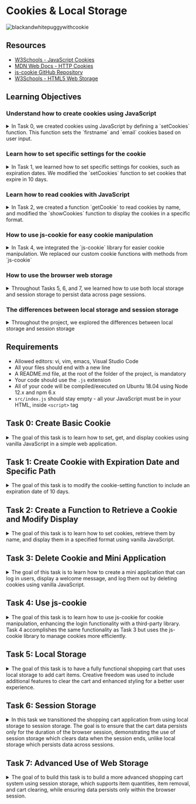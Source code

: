 # Cookies & Local Storage

![blackandwhitepuggywithcookie](https://github.com/user-attachments/assets/2c25b83b-4b19-45d3-b4a9-d68fade79673)


## Resources
- [W3Schools - JavaScript Cookies](https://www.w3schools.com/js/js_cookies.asp)
- [MDN Web Docs - HTTP Cookies](https://developer.mozilla.org/en-US/docs/Web/HTTP/Cookies)
- [js-cookie GitHub Repository](https://github.com/js-cookie/js-cookie)
- [W3Schools - HTML5 Web Storage](https://www.w3schools.com/html/html5_webstorage.asp)

## Learning Objectives

### Understand how to create cookies using JavaScript
<details>
<summary>In Task 0, we created cookies using JavaScript by defining a `setCookies` function. This function sets the `firstname` and `email` cookies based on user input. </summary>

```javascript
function setCookies() {
    const firstname = document.getElementById('firstname').value;
    const email = document.getElementById('email').value;
    document.cookie = `firstname=${firstname};path=/`;
    document.cookie = `email=${email};path=/`;
}
```
</details>

### Learn how to set specific settings for the cookie

<details>
<summary>In Task 1, we learned how to set specific settings for cookies, such as expiration dates. We modified the `setCookies` function to set cookies that expire in 10 days. </summary>

```javascript
function setCookies() {
    const firstname = document.getElementById('firstname').value;
    const email = document.getElementById('email').value;
    
    const expirationDate = new Date();
    expirationDate.setTime(expirationDate.getTime() + (10 * 24 * 60 * 60 * 1000)); // 10 days in milliseconds
    const expires = "expires=" + expirationDate.toUTCString();
    
    document.cookie = `firstname=${firstname};${expires};path=/`;
    document.cookie = `email=${email};${expires};path=/`;
}
```
</details>

### Learn how to read cookies with JavaScript

<details>
<summary>In Task 2, we created a function `getCookie` to read cookies by name, and modified the `showCookies` function to display the cookies in a specific format.</summary>

```javascript
function getCookie(name) {
    const cookies = document.cookie.split('; ').reduce((acc, cookie) => {
        const [key, value] = cookie.split('=');
        acc[key] = value;
        return acc;
    }, {});
    return cookies[name] || '';
}

function showCookies() {
    const email = getCookie('email');
    const firstname = getCookie('firstname');
    const p = document.createElement('p');
    p.innerHTML = `Email: ${email} - Firstname: ${firstname}`;
    document.body.appendChild(p);
}
```
</details>

### How to use js-cookie for easy cookie manipulation

<details>
<summary>In Task 4, we integrated the `js-cookie` library for easier cookie manipulation. We replaced our custom cookie functions with methods from `js-cookie`</summary>

```html
<script src="https://cdn.jsdelivr.net/npm/js-cookie@3.0.5/dist/js.cookie.min.js"></script>
<script>
    function setCookiesAndShowWelcomeMessage() {
        const firstname = document.getElementById('firstname').value;
        const email = document.getElementById('email').value;
        Cookies.set('firstname', firstname, { expires: 10, path: '/' });
        Cookies.set('email', email, { expires: 10, path: '/' });
        showWelcomeMessageOrForm();
    }

    function deleteCookiesAndShowForm() {
        Cookies.remove('firstname', { path: '/' });
        Cookies.remove('email', { path: '/' });
        showForm();
    }
</script>
```
</details>


### How to use the browser web storage

<details>
<summary>Throughout Tasks 5, 6, and 7, we learned how to use both local storage and session storage to persist data across page sessions.</summary>

- **Local Storage**: In Task 5, we used local storage to build a shopping cart that persists data across browser sessions:

    ```javascript
    function addItemToCart(item) {
        localStorage.setItem(item, true);
        displayCart();
    }
    ```

- **Session Storage**: In Tasks 6 and 7, we transitioned to session storage, which only persists data for the duration of the page session:

    ```javascript
    function addItemToCart(item) {
        sessionStorage.setItem(item, true);
        displayCart();
    }
    ```

</details>

### The differences between local storage and session storage
<details>
<summary>Throughout the project, we explored the differences between local storage and session storage</summary>

- **Local Storage**:
  - Data persists even after the browser is closed and reopened.
  - Suitable for storing data that needs to be available across multiple sessions.
  - Example from Task 5:

    ```javascript
    function addItemToCart(item) {
        localStorage.setItem(item, true);
        displayCart();
    }
    ```

- **Session Storage**:
  - Data persists only for the duration of the page session.
  - Data is cleared when the tab or window is closed.
  - Suitable for storing data that only needs to be available for the current session.
  - Example from Task 6 and Task 7:

    ```javascript
    function addItemToCart(item) {
        sessionStorage.setItem(item, true);
        displayCart();
    }
    ```
    </details>


## Requirements
- Allowed editors: vi, vim, emacs, Visual Studio Code
- All your files should end with a new line
- A README.md file, at the root of the folder of the project, is mandatory
- Your code should use the `.js` extension
- All of your code will be compiled/executed on Ubuntu 18.04 using Node 12.x and npm 6.x
- `src/index.js` should stay empty - all your JavaScript must be in your HTML, inside `<script>` tag

## Task 0: Create Basic Cookie
<details>
<summary>
The goal of this task is to learn how to set, get, and display cookies using vanilla JavaScript in a simple web application.</summary>

### Task Details
 
   - **Install your development environment:**
     - Install `webpack-dev-server` by running `npm install webpack-dev-server --save-dev` (if you have some errors of missing dependencies, install these packages: `npm i -D webpack` and `npm i -D webpack-cli`)
     - Create an empty file `src/index.js`
     - Run your server with `node_modules/.bin/webpack-dev-server`
   - **In a file `0-index.html`, create a basic HTML template:**
     - Add two text inputs, with the id `firstname` and `email`
     - Add one button with the text “Log me in” that will call the function `setCookies`
     - Add one button with the text “Show the cookies” that will call the function `showCookies`
   - **Create a function `setCookies`:**
     - It should set the cookie `firstname` with the value in the firstname input
     - It should set the cookie `email` with the value in the email input
   - **Create a function `showCookies`:**
     - It should create a DOM element `p`
     - It should set the inner HTML with `Cookies:` and the value of the cookie
     - It should append the paragraph at the bottom of the page

### Installation

1. **Set up your development environment**:
    - Ensure you have Node.js installed. 
    - Install `webpack-dev-server` by running:
      ```bash
      npm install webpack-dev-server --save-dev
      ```
    - If you encounter any errors of missing dependencies, run:
      ```bash
      npm i -D webpack
      npm i -D webpack-cli
      ```
    - Create an empty file `src/index.js`:
     
    - Create a `webpack.config.js` file in the root directory with the following content:
      ```javascript
      const path = require('path');

      module.exports = {
        entry: './src/index.js',
        output: {
          filename: 'main.js',
          path: path.resolve(__dirname, 'dist'),
        },
        mode: 'development',
        devServer: {
          static: {
            directory: __dirname,  // Serve from the root directory
          },
          port: 8080,
        },
      };
      ```

2. **Run your server**:
    - Start the webpack-dev-server:
      ```bash
      npm start
      ```

### Implementation

### `0-index.html`:
   In the root directory:

   ```html
   <!DOCTYPE html>
   <html lang="en">
   <head>
       <meta charset="UTF-8">
       <meta name="viewport" content="width=device-width, initial-scale=1.0">
       <title>0-index.html</title>
       <style>
           body {
               margin: 20px;
               font-family: "Times New Roman", Times, serif;
               font-weight: bold;
           }
           h1, h2 {
               margin-bottom: 10px;
           }
           input {
               margin-right: 10px;
               padding: 5px;
               border: 1px solid gray;
           }
           button {
               padding: 5px 10px;
               background-color: white;
               border: 1px solid gray;
               border-radius: 5px;
               color: black;
               cursor: pointer;
               font-weight: bold;
               box-shadow: 2px 2px 5px rgba(0, 0, 0, 0.1);
           }
           button:hover {
               background-color: #f0f0f0;
           }
       </style>
   </head>
   <body>
       <h1>Login to the website</h1>
       <input type="text" id="firstname" placeholder="Firstname">
       <input type="email" id="email" placeholder="Email">
       <button onclick="setCookies()">Log me in</button>
       
       <h2>Cookies</h2>
       <button onclick="showCookies()">Show the cookies</button>

       <script>
           function setCookies() {
               const firstname = document.getElementById('firstname').value;
               const email = document.getElementById('email').value;
               document.cookie = `firstname=${firstname};path=/`;
               document.cookie = `email=${email};path=/`;
           }

           function showCookies() {
               const cookies = document.cookie.split('; ').reduce((acc, cookie) => {
                   const [name, value] = cookie.split('=');
                   acc[name] = value;
                   return acc;
               }, {});

               const p = document.createElement('p');
               p.innerHTML = `Cookies: ${JSON.stringify(cookies)}`;
               document.body.appendChild(p);
           }
       </script>
   </body>
   </html>
   ```

### Explanation

#### Installation Explanation

1. **Node.js and npm**: These are essential tools for JavaScript development, providing a runtime environment and package management.
2. **webpack-dev-server**: This is a development server that provides live reloading for your web application, making development faster and easier.
3. **`src/index.js`**: This is the entry point for webpack, but it remains empty for this project as all JavaScript is included directly in the HTML file.
4. **`webpack.config.js`**: This configuration file tells webpack how to bundle your application and where to serve the content from. The `devServer` section specifies that content should be served from the root directory and sets the port to 8080.

#### HTML and JavaScript Explanation

- **HTML Structure**: The HTML file creates a simple form with input fields for `firstname` and `email`, and buttons to set and display cookies.
- **CSS Styling**: Basic styling is applied to ensure the page looks like the provided example
- **JavaScript Functions**:
  - `setCookies()`: This function reads the values from the input fields and sets them as cookies.
  - `showCookies()`: This function reads the cookies, formats them as a JSON string, and displays them in a new paragraph element.

### Usage

1. **Start the development server**:
   ```bash
   npm start
   ```

2. **Open the browser**:
   Navigate to `http://localhost:8080/0-index.html`.

3. **Test the functionality**:
   - Enter values into the `Firstname` and `Email` input fields.
   - Click the “Log me in” button to set the cookies.
   - Click the “Show the cookies” button to display the cookies on the page.

![Screenshot 2024-07-12 171613](https://github.com/user-attachments/assets/0be00050-dbf2-492b-b435-b281db091f57)


</details>

## Task 1: Create Cookie with Expiration Date and Specific Path

<details>
<summary>The goal of this task is to modify the cookie-setting function to include an expiration date of 10 days.</summary>

### Task Details
   - **Reuse the code from the previous task**
   - **Modify the way you are setting cookies to expire in 10 days**
   - **Requirements**:
     - Access your code with `http://localhost:8080/1-index.html`
     - Use vanilla JavaScript to complete the task

### Implementation

 ### `1-index.html`:

   In the root directory:
```
   <!DOCTYPE html>
   <html lang="en">
   <head>
       <meta charset="UTF-8">
       <meta name="viewport" content="width=device-width, initial-scale=1.0">
       <title>1-index.html</title>
       <style>
           body {
               margin: 20px;
               font-family: "Times New Roman", Times, serif;
               font-weight: bold;
           }
           h1, h2 {
               margin-bottom: 10px;
           }
           input {
               margin-right: 10px;
               padding: 5px;
               border: 1px solid gray;
           }
           button {
               padding: 5px 10px;
               background-color: white;
               border: 1px solid gray;
               border-radius: 5px;
               color: black;
               cursor: pointer;
               font-weight: bold;
               box-shadow: 2px 2px 5px rgba(0, 0, 0, 0.1);
           }
           button:hover {
               background-color: #f0f0f0;
           }
       </style>
   </head>
   <body>
       <h1>Login to the website</h1>
       <input type="text" id="firstname" placeholder="Firstname">
       <input type="email" id="email" placeholder="Email">
       <button onclick="setCookies()">Log me in</button>
       
       <h2>Cookies</h2>
       <button onclick="showCookies()">Show the cookies</button>

       <script>
           function setCookies() {
               const firstname = document.getElementById('firstname').value;
               const email = document.getElementById('email').value;
               
               const expirationDate = new Date();
               expirationDate.setTime(expirationDate.getTime() + (10 * 24 * 60 * 60 * 1000)); // 10 days in milliseconds
               const expires = "expires=" + expirationDate.toUTCString();
               
               document.cookie = `firstname=${firstname};${expires};path=/`;
               document.cookie = `email=${email};${expires};path=/`;
           }
           function showCookies() {
               const cookies = document.cookie.split('; ').reduce((acc, cookie) => {
                   const [name, value] = cookie.split('=');
                   acc[name] = value;
                   return acc;
               }, {});

               const p = document.createElement('p');
               p.innerHTML = `Cookies: ${JSON.stringify(cookies)}`;
               document.body.appendChild(p);
           }
       </script>
   </body>
   </html>
```

### Explanation

- **Expiration Date**: We added code to set the cookies to expire in 10 days.
  - `const expirationDate = new Date();`: Creates a new Date object representing the current date and time.
  - `expirationDate.setTime(expirationDate.getTime() + (10 * 24 * 60 * 60 * 1000));`: Adds 10 days (in milliseconds) to the current time.
  - `const expires = "expires=" + expirationDate.toUTCString();`: Converts the date to a UTC string suitable for setting in a cookie.

### Viewing and Testing Cookies

To verify the expiration date of the cookies, you can check the cookies using your browser's developer tools.

1. **Open your browser's developer tools**:
   - Right-click on the page and select "Inspect" or press `F12`.
   - Navigate to the "Application" tab.
   - Under "Storage", click on "Cookies".
   - Select the URL of your current site.

You should see a list of cookies set by your site, including their names, values, and expiration dates.

### Usage

1. **Start the development server:**
   ```bash
   npm start
   ```
2. **Open your browser** to `http://localhost:8080/1-index.html` and test the functionality:
   - Enter values into the `Firstname` and `Email` input fields.
   - Click the “Log me in” button to set the cookies.
   - Click the “Show the cookies” button to display the cookies on the page.
   - Check the expiration date of the cookies in the browser's developer tools.

![Screenshot 2024-07-12 180149](https://github.com/user-attachments/assets/71ea9638-cb79-4ec9-985c-99396efd37c5)

The screenshot from `http://localhost:8080/1-index.html` shows that the expiration date for the cookies is `2024-07-22T22:57:11.000Z`, which is 10 days from the date when the cookies were generated.

</details>


## Task 2: Create a Function to Retrieve a Cookie and Modify Display

<details>
<summary>The goal of this task is to learn how to set cookies, retrieve them by name, and display them in a specified format using vanilla JavaScript.</summary>

### Task Details
Create a function to retrieve a cookie and modify display
   - **Reuse the code from the previous task**
   - **Create a function `getCookie`:**
     - It accepts `name` as an argument
     - It should return the value of the cookie with the name passed in the argument
     - If the cookie does not exist, it should return an empty string
   - **Modify the function `showCookies`:**
     - It should display the paragraph `Email: EMAIL - Firstname: FIRSTNAME`
   - **Requirements**:
     - Access your code with `http://localhost:8080/2-index.html`
     - Use vanilla JavaScript to complete the task

### Implementation

 ### `2-index.html`:

   ```html
   <!DOCTYPE html>
   <html lang="en">
   <head>
       <meta charset="UTF-8">
       <meta name="viewport" content="width=device-width, initial-scale=1.0">
       <title>2-index.html</title>
       <style>
           body {
               margin: 20px;
               font-family: "Times New Roman", Times, serif;
               font-weight: bold;
           }
           h1, h2 {
               margin-bottom: 10px;
           }
           input {
               margin-right: 10px;
               padding: 5px;
               border: 1px solid gray;
           }
           button {
               padding: 5px 10px;
               background-color: white;
               border: 1px solid gray;
               border-radius: 5px;
               color: black;
               cursor: pointer;
               font-weight: bold;
               box-shadow: 2px 2px 5px rgba(0, 0, 0, 0.1);
           }
           button:hover {
               background-color: #f0f0f0;
           }
       </style>
   </head>
   <body>
       <h1>Login to the website</h1>
       <input type="text" id="firstname" placeholder="Firstname">
       <input type="email" id="email" placeholder="Email">
       <button onclick="setCookies()">Log me in</button>
       
       <h2>Cookies</h2>
       <button onclick="showCookies()">Show the cookies</button>

       <script>
           function setCookies() {
               const firstname = document.getElementById('firstname').value;
               const email = document.getElementById('email').value;
               
               const expirationDate = new Date();
               expirationDate.setTime(expirationDate.getTime() + (10 * 24 * 60 * 60 * 1000)); // 10 days in milliseconds
               const expires = "expires=" + expirationDate.toUTCString();
               
               document.cookie = `firstname=${firstname};${expires};path=/`;
               document.cookie = `email=${email};${expires};path=/`;
           }

           function getCookie(name) {
               const cookies = document.cookie.split('; ');
               for (let cookie of cookies) {
                   const [cookieName, cookieValue] = cookie.split('=');
                   if (cookieName === name) {
                       return cookieValue;
                   }
               }
               return '';
           }

           function showCookies() {
               const firstname = getCookie('firstname');
               const email = getCookie('email');

               const p = document.createElement('p');
               p.innerHTML = `Email: ${email} - Firstname: ${firstname}`;
               document.body.appendChild(p);
           }
       </script>
   </body>
   </html>
   ```

### Explanation

- **`getCookie(name)`**: This function accepts a cookie name as an argument and returns the value of the cookie with the specified name. If the cookie does not exist, it returns an empty string.
  - `const cookies = document.cookie.split('; ');`: Splits the document cookies into an array.
  - `for (let cookie of cookies)`: Loops through each cookie.
  - `const [cookieName, cookieValue] = cookie.split('=');`: Splits each cookie into its name and value.
  - `if (cookieName === name) { return cookieValue; }`: Checks if the cookie name matches the provided name and returns the value.
  - `return '';`: Returns an empty string if the cookie does not exist.
  
- **Modified `showCookies()`**:
  - Retrieves the `firstname` and `email` cookies using the `getCookie` function.
  - Displays the cookies in the format `Email: EMAIL - Firstname: FIRSTNAME`.

### Usage

1. **Start the development server:**
   ```bash
   npm start
   ```
2. **Open your browser** to `http://localhost:8080/2-index.html` and test the functionality:
   - Enter values into the `Firstname` and `Email` input fields.
   - Click the “Log me in” button to set the cookies.
   - Click the “Show the cookies” button to display the cookies on the page in the specified format.

- When no input is provided, clicking the 'Show the cookies' button results in `Email: - Firstname:`, which indicates that the `getCookie` function correctly returns an empty string when the cookie does not exist.
![Screenshot 2024-07-13 125447](https://github.com/user-attachments/assets/89489759-5a2a-4d7f-a475-414707db2ecd)

- When input is provided and the 'Log me in' button is pressed, followed by clicking the 'Show the cookies' button, the output displays `Email: puggilicious@pugs.com - Firstname: puggilicious`, confirming that the cookies are correctly set and retrieved.

![Screenshot 2024-07-13 123816](https://github.com/user-attachments/assets/70a5d166-d768-45f3-835f-d2a49426c8f4)




</details>

## Task 3: Delete Cookie and Mini Application

<details>
<summary>
The goal of this task is to learn how to create a mini application that can log in users, display a welcome message, and log them out by deleting cookies using vanilla JavaScript.</summary>

### Task Details
In a `3-index.html`:
   - **Reuse your code from the previous task**
   - Add a `div` in HTML that will contain the login form:
     - You can reuse the one you previously wrote
     - It has one `h2`
     - It has two text inputs
     - It has one button
   - Write a function named `showForm`:
     - It should remove the Welcome message if it exists
     - It should show the form
   - Write a function named `hideForm`:
     - It should hide the form
   - Write a function named `deleteCookiesAndShowForm`:
     - It should remove the two cookies
     - It should show the form by calling the `showForm` function
   - Write a function named `showWelcomeMessageOrForm`:
     - If the user is not logged in, the function `showForm` is called
     - If the user is logged in, replace the body of the page with an `h1`
     - It should display `Welcome FIRSTNAME (logout)`
     - `(logout)` should be a link
     - The link font should be displayed in normal weight, italic, and 10px to the right of the message
     - On click, call the function `deleteCookiesAndShowForm`, hide the welcome message, and show the form
   - **Requirements**:
     - Access your code with `http://localhost:8080/3-index.html`
     - Use vanilla JavaScript to complete the task
     - Build the Welcome message with JavaScript without using HTML
     - The login form should look like the provided image
     - When a user is logged in, the page should look like the provided image

### Implementation

### `3-index.html`:

```html
<!DOCTYPE html>
<html lang="en">
<head>
    <meta charset="UTF-8">
    <meta name="viewport" content="width=device-width, initial-scale=1.0">
    <title>3-index.html</title>
    <style>
        body {
            margin: 20px;
            font-family: "Times New Roman", Times, serif;
            font-weight: bold;
        }
        h1, h2 {
            margin-bottom: 10px;
        }
        input {
            margin-right: 10px;
            padding: 5px;
            border: 1px solid gray;
        }
        button {
            padding: 5px 10px;
            background-color: white;
            border: 1px solid gray;
            border-radius: 5px;
            color: black;
            cursor: pointer;
            font-weight: bold;
            box-shadow: 2px 2px 5px rgba(0, 0, 0, 0.1);
        }
        button:hover {
            background-color: #f0f0f0;
        }
        .logout {
            font-weight: normal;
            font-style: italic;
            margin-left: 10px;
            cursor: pointer;
        }
    </style>
</head>
<body onload="showWelcomeMessageOrForm()">
    <div id="login-form">
        <h2>Login to the website</h2>
        <input type="text" id="firstname" placeholder="Firstname">
        <input type="email" id="email" placeholder="Email">
        <button onclick="setCookies()">Log me in</button>
    </div>

    <script>
        function setCookies() {
            const firstname = document.getElementById('firstname').value;
            const email = document.getElementById('email').value;
            
            const expirationDate = new Date();
            expirationDate.setTime(expirationDate.getTime() + (10 * 24 * 60 * 60 * 1000)); // 10 days in milliseconds
            const expires = "expires=" + expirationDate.toUTCString();
            
            document.cookie = `firstname=${firstname};${expires};path=/`;
            document.cookie = `email=${email};${expires};path=/`;
            showWelcomeMessageOrForm();
        }

        function getCookie(name) {
            const cookies = document.cookie.split('; ');
            for (let cookie of cookies) {
                const [cookieName, cookieValue] = cookie.split('=');
                if (cookieName === name) {
                    return cookieValue;
                }
            }
            return '';
        }

        function showForm() {
            const welcomeMessage = document.getElementById('welcome-message');
            if (welcomeMessage) {
                welcomeMessage.remove();
            }
            document.getElementById('login-form').style.display = 'block';
        }

        function hideForm() {
            document.getElementById('login-form').style.display = 'none';
        }

        function deleteCookiesAndShowForm() {
            document.cookie = "firstname=; expires=Thu, 01 Jan 1970 00:00:00 UTC; path=/;";
            document.cookie = "email=; expires=Thu, 01 Jan 1970 00:00:00 UTC; path=/;";
            document.getElementById('firstname').value = '';
            document.getElementById('email').value = '';
            showForm();
        }

        function showWelcomeMessageOrForm() {
            const firstname = getCookie('firstname');
            const email = getCookie('email');

            if (!firstname || !email) {
                showForm();
            } else {
                hideForm();
                const welcomeMessage = document.createElement('h1');
                welcomeMessage.id = 'welcome-message';
                welcomeMessage.innerHTML = `Welcome: ${firstname} <span class="logout" onclick="deleteCookiesAndShowForm()">(logout)</span>`;
                document.body.appendChild(welcomeMessage);
            }
        }
    </script>
</body>
</html>
```

### Explanation

- **setCookies()**: This function sets the cookies for `firstname` and `email` with an expiration date of 10 days from the current date.
  - `const expirationDate = new Date();`: Creates a new Date object representing the current date and time.
  - `expirationDate.setTime(expirationDate.getTime() + (10 * 24 * 60 * 60 * 1000));`: Adds 10 days (in milliseconds) to the current time.
  - `const expires = "expires=" + expirationDate.toUTCString();`: Converts the date to a UTC string suitable for setting in a cookie.
  - ```javascript
    document.cookie = `firstname=${firstname};${expires};path=/`;
    ```
    Sets the `firstname` cookie with the expiration date.
  - ```javascript
    document.cookie = `email=${email};${expires};path=/`;
    ```
    Sets the `email` cookie with the expiration date.
  - `showWelcomeMessageOrForm();`: Calls the `showWelcomeMessageOrForm` function to update the UI.



- **getCookie(name)**: This function retrieves the value of the specified cookie. If the cookie does not exist, it returns an empty string.
  - `const cookies = document.cookie.split('; ');`: Splits the document cookies into an array.
  - `for (let cookie of cookies)`: Loops through each cookie.
  - `const [cookieName, cookieValue] = cookie.split('=');`: Splits each cookie into its name and value.
  - `if (cookieName === name) { return cookieValue; }`: Checks if the cookie name matches the provided name and returns the value.
  - `return '';`: Returns an empty string if the cookie does not exist.

- **showForm()**: This function shows the login form and removes the welcome message if it exists.
  - `const welcomeMessage = document.getElementById('welcome-message');`: Gets the welcome message element.
  - `if (welcomeMessage) { welcomeMessage.remove(); }`: Removes the welcome message if it exists.
  - `document.getElementById('login-form').style.display = 'block';`: Shows the login form.

- **hideForm()**: This function hides the login form.
  - `document.getElementById('login-form').style.display = 'none';`: Hides the login form.

- **deleteCookiesAndShowForm()**: This function deletes the `firstname` and `email` cookies, clears the input fields, and shows the login form.
  - `document.cookie = "firstname=; expires=Thu, 01 Jan 1970 00:00:00 UTC; path=/;";`: Deletes the `firstname` cookie.
  - `document.cookie = "email=; expires=Thu, 01 Jan 1970 00:00:00 UTC; path=/;";`: Deletes the `email` cookie.
  - (The specific date of "Thu, 01 Jan 1970 00:00:00 UTC" is used because it is the epoch time (the start of Unix time), which is the earliest possible date in most computer systems. Setting the cookie's expiration date to this time effectively deletes the cookie, as the expiration date is in the past.)
  - `document.getElementById('firstname').value = '';`: Clears the `firstname` input field.
  - `document.getElementById('email').value = '';`: Clears the `email` input field.
  - `showForm();`: Calls the `showForm` function to show the login form.

- **showWelcomeMessageOrForm()**: This function checks if the user is logged in by verifying if the `firstname` and `email` cookies exist. If the user is logged in, it hides the form and displays the welcome message. If the user is not logged in, it shows the form.
  - `const firstname = getCookie('firstname');`: Gets the `firstname` cookie.
  - `const email = getCookie('email');`: Gets the `email` cookie.
  - `if (!firstname || !email) { showForm(); } else { hideForm(); }`: Checks if the cookies exist. If they do not, it shows the form. If they do, it hides the form.
  - `const welcomeMessage = document.createElement('h1');`: Creates an `h1` element for the welcome message.
  - `welcomeMessage.id = 'welcome-message';`: Sets the id of the welcome message element.
  - `welcomeMessage.innerHTML = `Welcome: ${firstname} <span class="logout" onclick="deleteCookiesAndShowForm()">logout</span>`;`: Sets the inner HTML of the welcome message.
  - `document.body.appendChild(welcomeMessage);`: Appends the welcome message to the body.

### Usage

1. **Start the development server:**
   ```bash
   npm start
   ```
2. **Open your browser** to `http://localhost:8080/3-index.html` and test the functionality:
   - Enter values into the `Firstname` and `Email` input fields.
   - Click the “Log me in” button to set the cookies and display the welcome message.
   - Click the “logout” link to delete the cookies, clear the input fields(not explicitly asked for in the task but included for a polished user experience), and show the login form again.



https://github.com/user-attachments/assets/b8549258-fecf-4b1e-9efe-f7dd672c997c


This video effectively demonstrates the full cycle of logging in, setting cookies, displaying a welcome message, logging out, and verifying the deletion of cookies.

**Video Demonstration of Functionality and Usage**

1. **Initial Login:**
   - Enters `Pugster` in the `Firstname` input field.
   - Enters `Pugster@pugmail.com` in the `Email` input field.
   - Click the `Log me in` button.
   - The login form is replaced with the message: `Welcome: Pugster (logout)`.

2. **Inspecting Cookies:**
   - Open the browser's Developer Tools (Inspect Tools) to show the cookies set by the application.
   - The cookies `firstname` and `email` are displayed with the values `Pugster` and `Pugster@pugmail.com` respectively, confirming they were successfully set.

3. **Logout:**
   - Click the `logout` link.
   - The `firstname` and `email` cookies are deleted.
   - The login form is displayed again.

4. **Verification of Cookie Deletion:**
   - Close the Developer Tools, refresh the page, and open the Developer Tools again.
   - The absence of the `firstname` and `email` cookies confirms they were successfully deleted.

</details>


## Task 4: Use js-cookie

<details>
<summary>
The goal of this task is to learn how to use js-cookie for cookie manipulation, enhancing the login functionality with a third-party library. Task 4 accomplishes the same functionality as Task 3 but uses the js-cookie library to manage cookies more efficiently.</summary>


### Task Details
Reusing the code from the previous task:
   - Add js-cookie to your HTML page using the jsdelivr CDN.
   - Delete the `getCookie` function and use js-cookie's `get` function instead.
   - Use js-cookie's `remove` function within the `deleteCookiesAndShowForm` function.
   - Use js-cookie's `set` function within a new function `setCookiesAndShowWelcomeMessage` that sets cookies and calls `showWelcomeMessageOrForm`.
   - **Requirements**:
     - Access your code with `http://localhost:8080/4-index.html`
     - Build the Welcome message with JavaScript without using HTML
     - Use js-cookie for every cookie manipulation

### Implementation


### `4-index.html`

```html
<!DOCTYPE html>
<html lang="en">
<head>
    <meta charset="UTF-8">
    <meta name="viewport" content="width=device-width, initial-scale=1.0">
    <title>4-index.html</title>
    <style>
        body {
            margin: 20px;
            font-family: "Times New Roman", Times, serif;
            font-weight: bold;
        }
        h1, h2 {
            margin-bottom: 10px;
        }
        input {
            margin-right: 10px;
            padding: 5px;
            border: 1px solid gray;
        }
        button {
            padding: 5px 10px;
            background-color: white;
            border: 1px solid gray;
            border-radius: 5px;
            color: black;
            cursor: pointer;
            font-weight: bold;
            box-shadow: 2px 2px 5px rgba(0, 0, 0, 0.1);
        }
        button:hover {
            background-color: #f0f0f0;
        }
        .logout {
            font-weight: normal;
            font-style: italic;
            margin-left: 10px;
            cursor: pointer;
        }
    </style>
    <script src="https://cdn.jsdelivr.net/npm/js-cookie@3.0.5/dist/js.cookie.min.js"></script>
</head>
<body onload="showWelcomeMessageOrForm()">
    <div id="login-form">
        <h2>Login to the website</h2>
        <input type="text" id="firstname" placeholder="Firstname">
        <input type="email" id="email" placeholder="Email">
        <button onclick="setCookiesAndShowWelcomeMessage()">Log me in</button>
    </div>

    <script>
        function setCookiesAndShowWelcomeMessage() {
            const firstname = document.getElementById('firstname').value;
            const email = document.getElementById('email').value;
            
            Cookies.set('firstname', firstname, { expires: 10, path: '/' });
            Cookies.set('email', email, { expires: 10, path: '/' });
            
            showWelcomeMessageOrForm();
        }

        function showForm() {
            const welcomeMessage = document.getElementById('welcome-message');
            if (welcomeMessage) {
                welcomeMessage.remove();
            }
            document.getElementById('login-form').style.display = 'block';
        }

        function hideForm() {
            document.getElementById('login-form').style.display = 'none';
        }

        function deleteCookiesAndShowForm() {
            Cookies.remove('firstname', { path: '/' });
            Cookies.remove('email', { path: '/' });
            document.getElementById('firstname').value = '';
            document.getElementById('email').value = '';
            showForm();
        }

        function showWelcomeMessageOrForm() {
            const firstname = Cookies.get('firstname');
            const email = Cookies.get('email');

            if (!firstname || !email) {
                showForm();
            } else {
                hideForm();
                const welcomeMessage = document.createElement('h1');
                welcomeMessage.id = 'welcome-message';
                welcomeMessage.innerHTML = `Welcome: ${firstname} <span class="logout" onclick="deleteCookiesAndShowForm()">(logout)</span>`;
                document.body.appendChild(welcomeMessage);
            }
        }
    </script>
</body>
</html>
```

### Explanation

- **setCookiesAndShowWelcomeMessage()**: This new function uses js-cookie's `set` function to set the cookies for `firstname` and `email` with an expiration date of 10 days and then calls `showWelcomeMessageOrForm` to update the UI.
  - `Cookies.set('firstname', firstname, { expires: 10, path: '/' });`: Sets the `firstname` cookie with the expiration date and path.
  - `Cookies.set('email', email, { expires: 10, path: '/' });`: Sets the `email` cookie with the expiration date and path.

- **showForm()**: This function shows the login form and removes the welcome message if it exists.
  - `const welcomeMessage = document.getElementById('welcome-message');`: Gets the welcome message element.
  - `if (welcomeMessage) { welcomeMessage.remove(); }`: Removes the welcome message if it exists.
  - `document.getElementById('login-form').style.display = 'block';`: Shows the login form.

- **hideForm()**: This function hides the login form.
  - `document.getElementById('login-form').style.display = 'none';`: Hides the login form.

- **deleteCookiesAndShowForm()**: This function uses js-cookie's `remove` function to delete the `firstname` and `email` cookies, clears the input fields, and shows the login form.
  - `Cookies.remove('firstname', { path: '/' });`: Deletes the `firstname` cookie.
  - `Cookies.remove('email', { path: '/' });`: Deletes the `email` cookie.
  - `document.getElementById('firstname').value = '';`: Clears the `firstname` input field.
  - `document.getElementById('email').value = '';`: Clears the `email` input field.
  - `showForm();`: Calls the `showForm` function to show the login form.

- **showWelcomeMessageOrForm()**: This function checks if the user is logged in by verifying if the `firstname` and `email` cookies exist using js-cookie's `get` function. If the user is logged in, it hides the form and displays the welcome message. If the user is not logged in, it shows the form.
  - `const firstname = Cookies.get('firstname');`: Gets the `firstname` cookie.
  - `const email = Cookies.get('email');`: Gets the `email` cookie.
  - `if (!firstname || !email) { showForm(); } else { hideForm(); }`: Checks if the cookies exist. If they do not, it shows the form. If they do, it hides the form.
  - `const welcomeMessage = document.createElement('h1');`: Creates an `h1` element for the welcome message.
  - `welcomeMessage.id = 'welcome-message';`: Sets the id of the welcome message element.
  - `welcomeMessage.innerHTML = `Welcome: ${firstname} <span class="logout" onclick="deleteCookiesAndShowForm()">logout</span>`;`: Sets the inner HTML of the welcome message.
  - `document.body.appendChild(welcomeMessage);`: Appends the welcome message to the body.

### Usage

1. **Start the development server:**
   ```bash
   npm start
   ```
2. **Open your browser** to `http://localhost:8080/4-index.html` and test the functionality:
   - Enter values into the `Firstname` and `Email` input fields.
   - Click the “Log me in” button to set the cookies using js-cookie and display the welcome message.
   - Click the “logout” link to delete the cookies using js-cookie, clear the input fields, and show the login form again.


https://github.com/user-attachments/assets/b76f5f6b-6556-4409-8a78-3aab9c2cdd0a

</details>

## Task 5: Local Storage

<details>
<summary>
The goal of this task is to have a fully functional shopping cart that uses local storage to add cart items.  Creative freedom was used  to include additional features to clear the cart and enhanced styling for a better user experience.</summary>

### Task Details
In this task, we built a basic shopping cart using local storage.
 We added the following features:
- Created an array `availableItems` containing all the available items: Shampoo, Soap, Sponge, and Water.
- Checked if local storage is enabled in the browser. If not, displayed an alert with the message "Sorry, your browser does not support Web storage. Try again with a better one."
- If local storage is available, displayed the application and called the functions `createStore` and `displayCart`.

### Functions Implemented

1. **addItemToCart(item)**:
   - Takes one argument `item` (string).
   - Adds a key to the local storage with the name of the item and sets the value to `true`.

2. **createStore()**:
   - Creates a `ul` and appends it to the DOM.
   - Loops through the array of items and creates a list item to add to the `ul`.
   - The item displays the name of the available product.
   - On click, the item calls the function `addItemToCart`.

3. **displayCart()**:
   - If the local storage does not contain any items, this function does nothing.
   - If the local storage contains any items, it displays the message "You previously had X items in your cart" in a `p` element that is appended to the body.

### Additional Features

1. **Clear Cart Button**:
   - Added a button with the text "Clear Cart" that calls the function `clearCart`.
   - The `clearCart` function removes all items from the local storage and updates the cart display.
   - The purpose of this addition is to provide users with an easy way to clear their cart and reset the application.

2. **Enhanced Styling**:
   - Applied a vibrant and bold color scheme to make the interface more visually appealing.
   - Ensured high contrast and accessibility by using colors that stand out and are easy to read.
   - The purpose of these styling additions is to improve the user experience and make the application more modern and attractive.

### Implementation

Create an HTML file named `5-index.html`:

### `5-index.html`

```html
<!DOCTYPE html>
<html lang="en">
<head>
    <meta charset="UTF-8">
    <meta name="viewport" content="width=device-width, initial-scale=1.0">
    <title>5-index.html</title>
    <style>
        body {
            margin: 20px;
            font-family: 'Lato', sans-serif;
            background-color: #f0f0f0;
            color: #2f4f4f;
        }
        h1 {
            color: #ff6347;
            font-size: 2rem;
        }
        ul {
            list-style-type: none;
            padding: 0;
        }
        li {
            cursor: pointer;
            margin: 5px 0;
            padding: 15px;
            border: 1px solid #ddd;
            border-radius: 5px;
            background-color: #fff;
            transition: background-color 0.3s, box-shadow 0.3s;
        }
        li:hover, li:focus {
            background-color: #ffd700;
            box-shadow: 0 2px 5px rgba(0, 0, 0, 0.1);
            outline: none;
        }
        .clear-cart {
            margin-top: 20px;
            padding: 15px;
            border: 1px solid #4682b4;
            background-color: #4682b4;
            border-radius: 5px;
            color: white;
            cursor: pointer;
            transition: background-color 0.3s, box-shadow 0.3s;
            font-size: 1rem;
        }
        .clear-cart:hover, .clear-cart:focus {
            background-color: #2c5d8a;
            box-shadow: 0 2px 5px rgba(0, 0, 0, 0.1);
            outline: none;
        }
        p {
            margin-top: 20px;
            font-size: 1rem;
            background-color: #ff6347;
            color: white;
            padding: 15px;
            border-radius: 5px;
            box-shadow: 0 2px 5px rgba(0, 0, 0, 0.1);
        }
        @media (prefers-reduced-motion: no-preference) {
            * {
                scroll-behavior: smooth;
            }
        }
        @media (max-width: 600px) {
            body {
                margin: 10px;
            }
            h1 {
                font-size: 1.5rem;
            }
            li, .clear-cart, p {
                font-size: 0.9rem;
                padding: 10px;
            }
        }
    </style>
    <link rel="stylesheet" href="https://fonts.googleapis.com/css?family=Lato:400,700&display=swap">
</head>
<body>
    <h1>Shopping Cart</h1>
    <script>
        const availableItems = ["Shampoo", "Soap", "Sponge", "Water"];

        if (typeof(Storage) === "undefined") {
            alert("Sorry, your browser does not support Web storage. Try again with a better one.");
        } else {
            createStore();
            displayCart();
        }

        function addItemToCart(item) {
            localStorage.setItem(item, true);
            displayCart();
        }

        function createStore() {
            const ul = document.createElement('ul');
            document.body.appendChild(ul);
            availableItems.forEach(item => {
                const li = document.createElement('li');
                li.textContent = item;
                li.setAttribute('tabindex', '0');
                li.onclick = () => addItemToCart(item);
                li.onkeypress = (e) => {
                    if (e.key === 'Enter' || e.key === ' ') {
                        addItemToCart(item);
                    }
                };
                ul.appendChild(li);
            });

            const clearCartButton = document.createElement('button');
            clearCartButton.textContent = "Clear Cart";
            clearCartButton.className = "clear-cart";
            clearCartButton.onclick = clearCart;
            clearCartButton.setAttribute('tabindex', '0');
            document.body.appendChild(clearCartButton);
        }

        function displayCart() {
            const itemsInCart = Object.keys(localStorage).filter(key => availableItems.includes(key));
            const existingMessage = document.getElementById('cart-message');
            if (existingMessage) {
                existingMessage.remove();
            }
            if (itemsInCart.length === 0) return;

            const p = document.createElement('p');
            p.id = 'cart-message';
            p.textContent = `You previously had ${itemsInCart.length} items in your cart`;
            document.body.appendChild(p);
        }

        function clearCart() {
            availableItems.forEach(item => {
                localStorage.removeItem(item);
            });
            displayCart();
        }
    </script>
</body>
</html>
```

### Summary of Accessibility and Responsiveness Features

#### Media Queries for Accessibility and Responsiveness

1. **Reduced Motion Preference**:
   - **CSS Rule**: `@media (prefers-reduced-motion: no-preference)`
   - **Effect**: Applies smooth scrolling behavior when users have not indicated a preference for reduced motion.
   - **Purpose**: Enhances accessibility by respecting user preferences, preventing discomfort for users with vestibular disorders who are sensitive to motion and animation.

2. **Smaller Screen Adjustments**:
   - **CSS Rule**: `@media (max-width: 600px)`
   - **Effects**:
     - **Body Margin**: Reduced to `10px` to utilize more screen space.
     - **Heading Font Size**: Reduced to `1.5rem` to prevent text from being too large on small screens.
     - **List Items, Clear Cart Button, and Paragraph**: Font size reduced to `0.9rem` and padding to `10px` for better fit and readability.
   - **Purpose**: Ensures the application is responsive, providing an optimal user experience on mobile devices.

#### Additional Accessibility Features

1. **High Contrast Colors**:
   - **Text Color**: Dark slate gray (`#2f4f4f`) ensures good readability against the light gray background (`#f0f0f0`).
   - **Hover and Focus States**: Clear and distinct colors for interactive elements to ensure they are easily noticeable.

2. **Keyboard Accessibility**:
   - **Tabindex**: Added `tabindex="0"` to interactive elements like list items and buttons, making them focusable.
   - **Keypress Events**: Added keypress event handlers to ensure list items can be activated using the Enter or Space keys.

3. **Clear Focus Styles**:
   - **Focus States**: Applied clear styles for when elements are focused, ensuring users can easily navigate using the keyboard.

4. **Responsive Design**:
   - **Media Queries**: Adjustments for smaller screens to ensure the interface remains user-friendly and readable on mobile devices.

5. **Font Selection**:
   - **Modern Font**: Used 'Lato', a clean and modern sans-serif font that improves readability.

### Usage

1. **Start the development server:**
   ```bash
   npm start
   ```
2. **Open your browser** to `http://localhost:8080/5-index.html` and test the functionality:
   - **DevTools Setup**:
     - Open the browser's Developer Tools.
     - Navigate to the **Application** tab.
     - In the left sidebar, under **Storage**, click on **Local Storage**.
     - Select `http://localhost:8080` to view the local storage for the page.
   - **Interacting with the Shopping Cart**:
     - You should see a list of available items (Shampoo, Soap, Sponge, Water).
     - Click on an item to add it to the cart. Observe the local storage updating with the item.
     - Refresh the page to see the message "You previously had X items in your cart" and confirm the items are still in local storage.
     - Open a new tab and navigate to `http://localhost:8080/5-index.html` to see the same message, confirming the persistence of local storage.
     - Click the "Clear Cart" button to remove all items from the cart and observe local storage being cleared.
     - Refresh the page to confirm the cart is empty and local storage remains cleared.






https://github.com/user-attachments/assets/96fa63db-6ed1-4507-a90b-18e6c55efb64




</details>


## Task 6: Session Storage

<details>
<summary>
In this task we transitioned the shopping cart application from using local storage to session storage. The goal is to ensure that the cart data persists only for the duration of the browser session, demonstrating the use of session storage which clears data when the session ends, unlike local storage which persists data across sessions.</summary>


### Task Details
In this task, we replaced the use of local storage with session storage in our shopping cart application. Session storage keeps data for the duration of the page session and does not persist across tabs or windows.

### Functions Implemented

1. **addItemToCart(item)**:
   - Takes one argument `item` (string).
   - Adds a key to the session storage with the name of the item and sets the value to `true`.

2. **createStore()**:
   - Creates a `ul` and appends it to the DOM.
   - Loops through the array of items and creates a list item to add to the `ul`.
   - The item displays the name of the available product.
   - On click, the item calls the function `addItemToCart`.

3. **displayCart()**:
   - If the session storage does not contain any items, this function does nothing.
   - If the session storage contains any items, it displays the message "You previously had X items in your cart" in a `p` element that is appended to the body.

4. **clearCart()**:
   - Removes all items from session storage and updates the cart display.


### Implementation

### `6-index.html`

```html
<!DOCTYPE html>
<html lang="en">
<head>
    <meta charset="UTF-8">
    <meta name="viewport" content="width=device-width, initial-scale=1.0">
    <title>6-index.html</title>
    <style>
        body {
            margin: 20px;
            font-family: 'Lato', sans-serif;
            background-color: #f0f0f0;
            color: #2f4f4f;
        }
        h1 {
            color: #ff6347;
            font-size: 2rem;
        }
        ul {
            list-style-type: none;
            padding: 0;
        }
        li {
            cursor: pointer;
            margin: 5px 0;
            padding: 15px;
            border: 1px solid #ddd;
            border-radius: 5px;
            background-color: #fff;
            transition: background-color 0.3s, box-shadow 0.3s;
        }
        li:hover, li:focus {
            background-color: #ffd700;
            box-shadow: 0 2px 5px rgba(0, 0, 0, 0.1);
            outline: none;
        }
        .clear-cart {
            margin-top: 20px;
            padding: 15px;
            border: 1px solid #4682b4;
            background-color: #4682b4;
            border-radius: 5px;
            color: white;
            cursor: pointer;
            transition: background-color 0.3s, box-shadow 0.3s;
            font-size: 1rem;
        }
        .clear-cart:hover, .clear-cart:focus {
            background-color: #2c5d8a; /* Darker shade of blue */
            box-shadow: 0 2px 5px rgba(0, 0, 0, 0.1);
            outline: none;
        }
        p {
            margin-top: 20px;
            font-size: 1rem;
            background-color: #ff6347;
            color: white;
            padding: 15px;
            border-radius: 5px;
            box-shadow: 0 2px 5px rgba(0, 0, 0, 0.1);
        }
        @media (prefers-reduced-motion: no-preference) {
            * {
                scroll-behavior: smooth;
            }
        }
        @media (max-width: 600px) {
            body {
                margin: 10px;
            }
            h1 {
                font-size: 1.5rem;
            }
            li, .clear-cart, p {
                font-size: 0.9rem;
                padding: 10px;
            }
        }
    </style>
    <link rel="stylesheet" href="https://fonts.googleapis.com/css?family=Lato:400,700&display=swap">
</head>
<body>
    <h1>Shopping Cart</h1>
    <script>
        const availableItems = ["Shampoo", "Soap", "Sponge", "Water"];

        if (typeof(Storage) === "undefined") {
            alert("Sorry, your browser does not support Web storage. Try again with a better one.");
        } else {
            createStore();
            displayCart();
        }

        function addItemToCart(item) {
            sessionStorage.setItem(item, true);
            displayCart();
        }

        function createStore() {
            const ul = document.createElement('ul');
            document.body.appendChild(ul);
            availableItems.forEach(item => {
                const li = document.createElement('li');
                li.textContent = item;
                li.setAttribute('tabindex', '0');
                li.onclick = () => addItemToCart(item);
                li.onkeypress = (e) => {
                    if (e.key === 'Enter' || e.key === ' ') {
                        addItemToCart(item);
                    }
                };
                ul.appendChild(li);
            });

            const clearCartButton = document.createElement('button');
            clearCartButton.textContent = "Clear Cart";
            clearCartButton.className = "clear-cart";
            clearCartButton.onclick = clearCart;
            clearCartButton.setAttribute('tabindex', '0');
            document.body.appendChild(clearCartButton);
        }

        function displayCart() {
            const itemsInCart = Object.keys(sessionStorage).filter(key => availableItems.includes(key));
            const existingMessage = document.getElementById('cart-message');
            if (existingMessage) {
                existingMessage.remove();
            }
            if (itemsInCart.length === 0) return;

            const p = document.createElement('p');
            p.id = 'cart-message';
            p.textContent = `You previously had ${itemsInCart.length} items in your cart`;
            document.body.appendChild(p);
        }

        function clearCart() {
            availableItems.forEach(item => {
                sessionStorage.removeItem(item);
            });
            displayCart();
        }
    </script>
</body>
</html>
```

### Explanation

- **Session Storage**: Unlike local storage, session storage data is only available for the duration of the page session. This means that data persists across page reloads but not across different tabs or windows.
- **Transition from Local Storage**: The code changes involve replacing `localStorage` methods with `sessionStorage` methods to meet the task requirements.

### Usage

1. **Start the development server:**
   ```bash
   npm start
   ```
2. **Open your browser** to `http://localhost:8080/6-index.html` and test the functionality:
   - **DevTools Setup**:
     - Open the browser's Developer Tools.
     - Navigate to the **Application** tab.
     - In the left sidebar, under **Storage**, click on **Session Storage**.
     - Select `http://localhost:8080` to view the session storage for the page.
   - **Interacting with the Shopping Cart**:
     - You should see a list of available items (Shampoo, Soap, Sponge, Water).
     - Click on an item to add it to the cart. Observe the session storage updating with the item.
     - Refresh the page to see the message "You previously had X items in your cart" and confirm the items are still in session storage.
     - Open a new tab and navigate to `http://localhost:8080/6-index.html` to see that the session storage does not persist, and no items are shown in the cart.
     - Click the "Clear Cart" button to remove all items from the cart and observe session storage being cleared.
     - Refresh the page to confirm the cart is empty and session storage remains cleared.



https://github.com/user-attachments/assets/4b9f8e0c-22c1-4281-ae2b-c6301031e1c2


</details>

## Task 7: Advanced Use of Web Storage
<details>
<summary>The goal of  to build this task is to build a more advanced shopping cart system using session storage, which supports item quantities, item removal, and cart clearing, while ensuring data persists only within the browser session.</summary>

### Task Details
In this task, we built a more advanced cart system using session storage. The system now supports adding multiple quantities of the same item, removing items, and clearing the entire cart, all while utilizing session storage.

### Functions Implemented

1. **getCartFromStorage()**:
   - Parses a string into a JSON object, returning the content of the cart stored in session storage.
   - If there is no cart, it returns an empty object.

2. **addItemToCart(item)**:
   - Accepts `item` (string) as an argument.
   - Adds the item to the cart object in session storage.
   - If the same item is added multiple times, the cart stores the quantity.
   - Stores the updated cart object in session storage and calls `displayCart`.

3. **removeItemFromCart(item)**:
   - Accepts `item` (string) as an argument.
   - Removes the entire item from the cart.
   - Stores the updated cart object in session storage and calls `displayCart`.

4. **clearCart()**:
   - Clears the entire session storage.
   - Calls `displayCart` to update the cart display.

5. **createStore()**:
   - Adds an `h2` tag with the text "Available products:".
   - Adds a list of every item available for purchase.
   - When a user clicks on an item, it adds it to the cart.

6. **displayCart()**:
   - Adds an `h2` tag with the text "Your cart:".
   - Adds an empty `div` tag.
   - If the `div` tag already exists, it removes any list child.
   - Calls `updateCart`.

7. **updateCart()**:
   - Adds a list to the `div` tag created in `displayCart`.
   - If the cart is empty, it adds an item "Your cart is empty".
   - If the cart is not empty, it adds the list of items within the cart with the format: `ITEM_NAME x QUANTITY (remove)`.
   - When a user clicks on "remove", it calls the function `removeItemFromCart`.
   - Adds an item "Clear my cart" at the top of the cart. When the user clicks on it, it calls the function `clearCart`.


### Implementation

Create an HTML file named `7-index.html`:

### `7-index.html`

```html
<!DOCTYPE html>
<html lang="en">
<head>
    <meta charset="UTF-8">
    <meta name="viewport" content="width=device-width, initial-scale=1.0">
    <title>7-index.html</title>
    <style>
        body {
            margin: 20px;
            font-family: 'Lato', sans-serif;
            background-color: #f0f0f0;
            color: #2f4f4f;
        }
        h1 {
            color: #32cd32; 
            font-size: 2rem;
        }
        h2 {
            color: #ff6347;
            font-size: 1.5rem;
        }
        ul {
            list-style-type: none;
            padding: 0;
        }
        li {
            cursor: pointer;
            margin: 5px 0;
            padding: 10px;
            border: 1px solid #ddd;
            border-radius: 5px;
            background-color: #fff;
            transition: background-color 0.3s, box-shadow 0.3s;
        }
        li:hover, li:focus {
            background-color: #ffd700;
            box-shadow: 0 2px 5px rgba(0, 0, 0, 0.1);
            outline: none;
        }
        .clear-cart, .remove-item {
            margin-top: 20px;
            padding: 10px;
            border: 1px solid #4682b4;
            background-color: #4682b4;
            border-radius: 5px;
            color: white;
            cursor: pointer;
            transition: background-color 0.3s, box-shadow 0.3s;
            font-size: 1rem;
            display: inline-block;
        }
        .clear-cart:hover, .clear-cart:focus, .remove-item:hover, .remove-item:focus {
            background-color: #2c5d8a; 
            box-shadow: 0 2px 5px rgba(0, 0, 0, 0.1);
            outline: none;
        }
        p {
            margin-top: 20px;
            font-size: 1rem;
            background-color: #ff6347;
            color: white;
            padding: 15px;
            border-radius: 5px;
            box-shadow: 0 2px 5px rgba(0, 0, 0, 0.1);
        }
        @media (prefers-reduced-motion: no-preference) {
            * {
                scroll-behavior: smooth;
            }
        }
        @media (max-width: 600px) {
            body {
                margin: 10px;
            }
            h1, h2 {
                font-size: 1.2rem;
            }
            li, .clear-cart, .remove-item, p {
                font-size: 0.9rem;
                padding: 10px;
            }
        }
    </style>
    <link rel="stylesheet" href="https://fonts.googleapis.com/css?family=Lato:400,700&display=swap">
</head>
<body>
    <h1>Advanced Shopping Cart</h1>
    <script>
        const availableItems = ["Shampoo", "Soap", "Sponge", "Water"];

        if (typeof(Storage) === "undefined") {
            alert("Sorry, your browser does not support Web storage. Try again with a better one.");
        } else {
            createStore();
            displayCart();
        }

        function getCartFromStorage() {
            const cart = sessionStorage.getItem('cart');
            return cart ? JSON.parse(cart) : {};
        }

        function addItemToCart(item) {
            const cart = getCartFromStorage();
            if (cart[item]) {
                cart[item]++;
            } else {
                cart[item] = 1;
            }
            sessionStorage.setItem('cart', JSON.stringify(cart));
            displayCart();
        }

        function removeItemFromCart(item) {
            const cart = getCartFromStorage();
            delete cart[item];
            sessionStorage.setItem('cart', JSON.stringify(cart));
            displayCart();
        }

        function clearCart() {
            sessionStorage.clear();
            displayCart();
        }

        function createStore() {
            const storeContainer = document.createElement('div');
            const storeTitle = document.createElement('h2');
            storeTitle.textContent = "Available products:";
            storeContainer.appendChild(storeTitle);
            const ul = document.createElement('ul');
            availableItems.forEach(item => {
                const li = document.createElement('li');
                li.textContent = item;
                li.setAttribute('tabindex', '0');
                li.onclick = () => addItemToCart(item);
                li.onkeypress = (e) => {
                    if (e.key === 'Enter' || e.key === ' ') {
                        addItemToCart(item);
                    }
                };
                ul.appendChild(li);
            });
            storeContainer.appendChild(ul);
            document.body.appendChild(storeContainer);
        }

        function displayCart() {
            const cartContainer = document.getElementById('cart-container');
            if (cartContainer) {
                cartContainer.remove();
            }

            const cartSection = document.createElement('div');
            cartSection.id = 'cart-container';
            const cartTitle = document.createElement('h2');
            cartTitle.textContent = "Your cart:";
            cartSection.appendChild(cartTitle);
            const cartDiv = document.createElement('div');
            cartSection.appendChild(cartDiv);
            document.body.appendChild(cartSection);
            updateCart();
        }

        function updateCart() {
            const cart = getCartFromStorage();
            const cartDiv = document.querySelector('#cart-container div');
            cartDiv.innerHTML = '';
            const ul = document.createElement('ul');

            if (Object.keys(cart).length === 0) {
                const li = document.createElement('li');
                li.textContent = "Your cart is empty";
                ul.appendChild(li);
            } else {
                Object.keys(cart).forEach(item => {
                    const li = document.createElement('li');
                    li.innerHTML = `${item} x ${cart[item]} <span class="remove-item" onclick="removeItemFromCart('${item}')">(remove)</span>`;
                    ul.appendChild

(li);
                });
                const clearCartButton = document.createElement('span');
                clearCartButton.className = "clear-cart";
                clearCartButton.textContent = "Clear my cart";
                clearCartButton.onclick = clearCart;
                cartDiv.appendChild(clearCartButton);
            }
            cartDiv.appendChild(ul);
        }
    </script>
</body>
</html>
```

### Explanation

- **Session Storage**: Unlike local storage, session storage data is only available for the duration of the page session. This means that data persists across page reloads but not across different tabs or windows.
- **Advanced Cart Features**: The cart now supports adding multiple quantities of the same item, removing items, and clearing the entire cart, all using session storage.


### Usage

1. **Start the development server:**
   ```bash
   npm start
   ```
2. **Open your browser** to `http://localhost:8080/7-index.html` and test the functionality:
   - **DevTools Setup**:
     - Open the browser's Developer Tools.
     - Navigate to the **Application** tab.
     - In the left sidebar, under **Storage**, click on **Session Storage**.
     - Select `http://localhost:8080` to view the session storage for the page.
   - **Interacting with the Shopping Cart**:
     - You should see a list of available items (Shampoo, Soap, Sponge, Water).
     - Click on an item to add it to the cart. Observe the session storage updating with the item.
     - Refresh the page to see the items are still in the cart and confirm the items are still in session storage.
     - Open a new tab and navigate to `http://localhost:8080/7-index.html` to see that the session storage does not persist, and no items are shown in the cart.
     - Click the "Clear my cart" button to remove all items from the cart and observe session storage being cleared.
     - Refresh the page to confirm the cart is empty and session storage remains cleared.


https://github.com/user-attachments/assets/4473598b-d21b-4c10-9bb9-c54a5ff766ae

</details>
